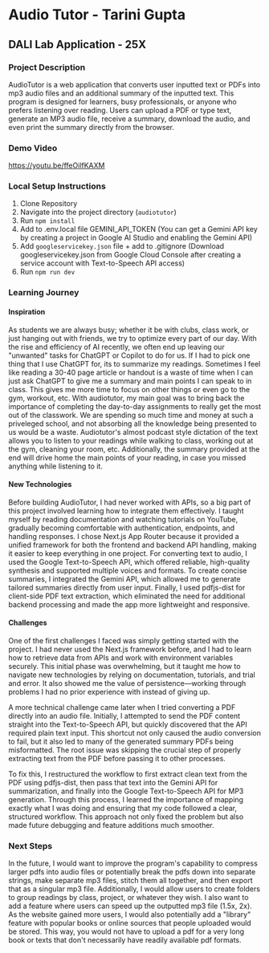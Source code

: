 # Audio Tutor - Tarini Gupta
## DALI Lab Application - 25X

### Project Description
AudioTutor is a web application that converts user inputted text or PDFs into mp3 audio files and an additional summary of the inputted text. This program is designed for learners, busy professionals, or anyone who prefers listening over reading. Users can upload a PDF or type text, generate an MP3 audio file, receive a summary, download the audio, and even print the summary directly from the browser.  

### Demo Video
https://youtu.be/ffeOilfKAXM

### Local Setup Instructions
1. Clone Repository
2. Navigate into the project directory (`audiotutor`)
3. Run `npm install`
4. Add to .env.local file
    GEMINI_API_TOKEN (You can get a Gemini API key by creating a project in Google AI Studio and enabling the Gemini API)
5. Add `googleservicekey.json` file + add to .gitignore
    (Download googleservicekey.json from Google Cloud Console after creating a service account with Text-to-Speech API access)
6. Run `npm run dev`

### Learning Journey

#### Inspiration
As students we are always busy; whether it be with clubs, class work, or just hanging out with friends, we try to optimize every part of our day. With the rise and efficiency of AI recently, we often end up leaving our "unwanted" tasks for ChatGPT or Copilot to do for us. If I had to pick one thing that I use ChatGPT for, its to summarize my readings. Sometimes I feel like reading a 30-40 page article or handout is a waste of time when I can just ask ChatGPT to give me a summary and main points I can speak to in class. This gives me more time to focus on other things or even go to the gym, workout, etc. With audiotutor, my main goal was to bring back the importance of completing the day-to-day assignments to really get the most out of the classwork. We are spending so much time and money at such a priveleged school, and not absorbing all the knowledge being presented to us would be a waste. Audiotutor's almost podcast style dictation of the text allows you to listen to your readings while walking to class, working out at the gym, cleaning your room, etc. Additionally, the summary provided at the end will drive home the main points of your reading, in case you missed anything while listening to it. 

#### New Technologies
Before building AudioTutor, I had never worked with APIs, so a big part of this project involved learning how to integrate them effectively. I taught myself by reading documentation and watching tutorials on YouTube, gradually becoming comfortable with authentication, endpoints, and handling responses. I chose Next.js App Router because it provided a unified framework for both the frontend and backend API handling, making it easier to keep everything in one project. For converting text to audio, I used the Google Text-to-Speech API, which offered reliable, high-quality synthesis and supported multiple voices and formats. To create concise summaries, I integrated the Gemini API, which allowed me to generate tailored summaries directly from user input. Finally, I used pdfjs-dist for client-side PDF text extraction, which eliminated the need for additional backend processing and made the app more lightweight and responsive.

#### Challenges
One of the first challenges I faced was simply getting started with the project. I had never used the Next.js framework before, and I had to learn how to retrieve data from APIs and work with environment variables securely. This initial phase was overwhelming, but it taught me how to navigate new technologies by relying on documentation, tutorials, and trial and error. It also showed me the value of persistence—working through problems I had no prior experience with instead of giving up.

A more technical challenge came later when I tried converting a PDF directly into an audio file. Initially, I attempted to send the PDF content straight into the Text-to-Speech API, but quickly discovered that the API required plain text input. This shortcut not only caused the audio conversion to fail, but it also led to many of the generated summary PDFs being misformatted. The root issue was skipping the crucial step of properly extracting text from the PDF before passing it to other processes.

To fix this, I restructured the workflow to first extract clean text from the PDF using pdfjs-dist, then pass that text into the Gemini API for summarization, and finally into the Google Text-to-Speech API for MP3 generation. Through this process, I learned the importance of mapping exactly what I was doing and ensuring that my code followed a clear, structured workflow. This approach not only fixed the problem but also made future debugging and feature additions much smoother.

### Next Steps
In the future, I would want to improve the program's capability to compress larger pdfs into audio files or potentially break the pdfs down into separate strings, make separate mp3 files, stitch them all together, and then export that as a singular mp3 file. Additionally, I would allow users to create folders to group readings by class, project, or whatever they wish. I also want to add a feature where users can speed up the outputted mp3 file (1.5x, 2x). As the website gained more users, I would also potentially add a "library" feature with popular books or online sources that people uploaded would be stored. This way, you would not have to upload a pdf for a very long book or texts that don't necessarily have readily available pdf formats. 
